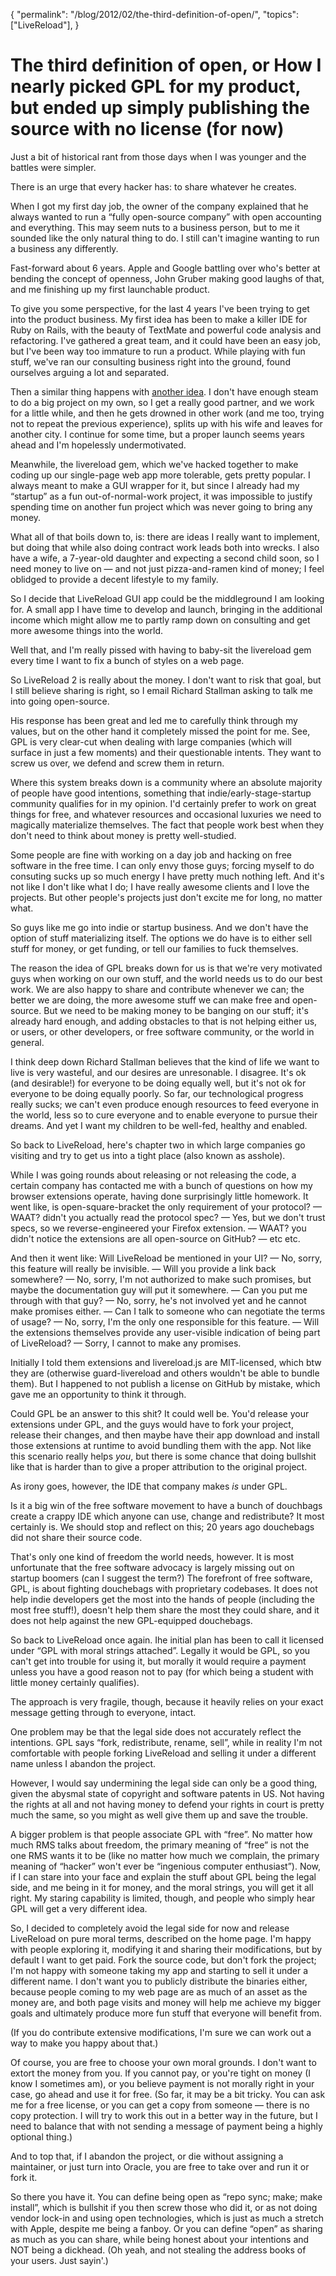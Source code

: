 {
  "permalink": "/blog/2012/02/the-third-definition-of-open/",
  "topics": ["LiveReload"],
}

# The third definition of open, or How I nearly picked GPL for my product, but ended up simply publishing the source with no license (for now)

<x-summary>
    Just a bit of historical rant from those days when I was younger and the battles were simpler.
</x-summary>

There is an urge that every hacker has: to share whatever he creates.

When I got my first day job, the owner of the company explained that he always wanted to run a “fully open-source company” with open accounting and everything. This may seem nuts to a business person, but to me it sounded like the only natural thing to do. I still can't imagine wanting to run a business any differently.

Fast-forward about 6 years. Apple and Google battling over who's better at bending the concept of openness, John Gruber making good laughs of that, and me finishing up my first launchable product.

To give you some perspective, for the last 4 years I've been trying to get into the product business. My first idea has been to make a killer IDE for Ruby on Rails, with the beauty of TextMate and powerful code analysis and refactoring. I've gathered a great team, and it could have been an easy job, but I've been way too immature to run a product. While playing with fun stuff, we've ran our consulting business right into the ground, found ourselves arguing a lot and separated.

Then a similar thing happens with [another idea](http://www.mockko.com/). I don't have enough steam to do a big project on my own, so I get a really good partner, and we work for a little while, and then he gets drowned in other work (and me too, trying not to repeat the previous experience), splits up with his wife and leaves for another city. I continue for some time, but a proper launch seems years ahead and I'm hopelessly undermotivated.

Meanwhile, the livereload gem, which we've hacked together to make coding up our single-page web app more tolerable, gets pretty popular. I always meant to make a GUI wrapper for it, but since I already had my “startup” as a fun out-of-normal-work project, it was impossible to justify spending time on another fun project which was never going to bring any money.

What all of that boils down to, is: there are ideas I really want to implement, but doing that while also doing contract work leads both into wrecks. I also have a wife, a 7-year-old daughter and expecting a second child soon, so I need money to live on — and not just pizza-and-ramen kind of money; I feel oblidged to provide a decent lifestyle to my family.

So I decide that LiveReload GUI app could be the middleground I am looking for. A small app I have time to develop and launch, bringing in the additional income which might allow me to partly ramp down on consulting and get more awesome things into the world.

Well that, and I'm really pissed with having to baby-sit the livereload gem every time I want to fix a bunch of styles on a web page.

So LiveReload 2 is really about the money. I don't want to risk that goal, but I still believe sharing is right, so I email Richard Stallman asking to talk me into going open-source.

His response has been great and led me to carefully think through my values, but on the other hand it completely missed the point for me. See, GPL is very clear-cut when dealing with large companies (which will surface in just a few moments) and their questionable intents. They want to screw us over, we defend and screw them in return.

Where this system breaks down is a community where an absolute majority of people have good intentions, something that indie/early-stage-startup community qualifies for in my opinion. I'd certainly prefer to work on great things for free, and whatever resources and occasional luxuries we need to magically materialize themselves. The fact that people work best when they don't need to think about money is pretty well-studied.

Some people are fine with working on a day job and hacking on free software in the free time. I can only envy those guys; forcing myself to do consuting sucks up so much energy I have pretty much nothing left. And it's not like I don't like what I do; I have really awesome clients and I love the projects. But other people's projects just don't excite me for long, no matter what.

So guys like me go into indie or startup business. And we don't have the option of stuff materializing itself. The options we do have is to either sell stuff for money, or get funding, or tell our families to fuck themselves.

The reason the idea of GPL breaks down for us is that we're very motivated guys when working on our own stuff, and the world needs us to do our best work. We are also happy to share and contribute whenever we can; the better we are doing, the more awesome stuff we can make free and open-source. But we need to be making money to be banging on our stuff; it's already hard enough, and adding obstacles to that is not helping either us, or users, or other developers, or free software community, or the world in general.

I think deep down Richard Stallman believes that the kind of life we want to live is very wasteful, and our desires are unresonable. I disagree. It's ok (and desirable!) for everyone to be doing equally well, but it's not ok for everyone to be doing equally poorly. So far, our technological progress really sucks; we can't even produce enough resources to feed everyone in the world, less so to cure everyone and to enable everyone to pursue their dreams. And yet I want my children to be well-fed, healthy and enabled.

So back to LiveReload, here's chapter two in which large companies go visiting and try to get us into a tight place (also known as asshole).

While I was going rounds about releasing or not releasing the code, a certain company has contacted me with a bunch of questions on how my browser extensions operate, having done surprisingly little homework. It went like, is open-square-bracket the only requirement of your protocol? — WAAT? didn't you actually read the protocol spec? — Yes, but we don't trust specs, so we reverse-engineered your Firefox extension. — WAAT? you didn't notice the extensions are all open-source on GitHub? — etc etc.

And then it went like: Will LiveReload be mentioned in your UI? — No, sorry, this feature will really be invisible. — Will you provide a link back somewhere? — No, sorry, I'm not authorized to make such promises, but maybe the documentation guy will put it somewhere. — Can you put me through with that guy? — No, sorry, he's not involved yet and he cannot make promises either. — Can I talk to someone who can negotiate the terms of usage? — No, sorry, I'm the only one responsible for this feature. — Will the extensions themselves provide any user-visible indication of being part of LiveReload? — Sorry, I cannot to make any promises.

Initially I told them extensions and livereload.js are MIT-licensed, which btw they are (otherwise guard-livereload and others wouldn't be able to bundle them). But I happened to not publish a license on GitHub by mistake, which gave me an opportunity to think it through.

Could GPL be an answer to this shit? It could well be. You'd release your extensions under GPL, and the guys would have to fork your project, release their changes, and then maybe have their app download and install those extensions at runtime to avoid bundling them with the app. Not like this scenario really helps *you*, but there is some chance that doing bullshit like that is harder than to give a proper attribution to the original project.

As irony goes, however, the IDE that company makes *is* under GPL.

Is it a big win of the free software movement to have a bunch of douchbags create a crappy IDE which anyone can use, change and redistribute? It most certainly is. We should stop and reflect on this; 20 years ago douchebags did not share their source code.

That's only one kind of freedom the world needs, however. It is most unfortunate that the free software advocacy is largely missing out on startup boomers (can I suggest the term?) The forefront of free software, GPL, is about fighting douchebags with proprietary codebases. It does not help indie developers get the most into the hands of people (including the most free stuff!), doesn't help them share the most they could share, and it does not help against the new GPL-equipped douchebags.

So back to LiveReload once again. Ihe initial plan has been to call it licensed under “GPL with moral strings attached”. Legally it would be GPL, so you can't get into trouble for using it, but morally it would require a payment unless you have a good reason not to pay (for which being a student with little money certainly qualifies).

The approach is very fragile, though, because it heavily relies on your exact message getting through to everyone, intact.

One problem may be that the legal side does not accurately reflect the intentions. GPL says “fork, redistribute, rename, sell”, while in reality I'm not comfortable with people forking LiveReload and selling it under a different name unless I abandon the project.

However, I would say undermining the legal side can only be a good thing, given the abysmal state of copyright and software patents in US. Not having the rights at all and not having money to defend your rights in court is pretty much the same, so you might as well give them up and save the trouble.

A bigger problem is that people associate GPL with “free”. No matter how much RMS talks about freedom, the primary meaning of “free” is not the one RMS wants it to be (like no matter how much we complain, the primary meaning of “hacker” won't ever be “ingenious computer enthusiast”). Now, if I can stare into your face and explain the stuff about GPL being the legal side, and me being in it for money, and the moral strings, you will get it all right. My staring capability is limited, though, and people who simply hear GPL will get a very different idea.

So, I decided to completely avoid the legal side for now and release LiveReload on pure moral terms, described on the home page. I'm happy with people exploring it, modifying it and sharing their modifications, but by default I want to get paid. Fork the source code, but don't fork the project; I'm not happy with someone taking my app and starting to sell it under a different name. I don't want you to publicly distribute the binaries either, because people coming to my web page are as much of an asset as the money are, and both page visits and money will help me achieve my bigger goals and ultimately produce more fun stuff that everyone will benefit from.

(If you do contribute extensive modifications, I'm sure we can work out a way to make you happy about that.)

Of course, you are free to choose your own moral grounds. I don't want to extort the money from you. If you cannot pay, or you're tight on money (I know I sometimes am), or you believe payment is not morally right in your case, go ahead and use it for free. (So far, it may be a bit tricky. You can ask me for a free license, or you can get a copy from someone — there is no copy protection. I will try to work this out in a better way in the future, but I need to balance that with not sending a message of payment being a highly optional thing.)

And to top that, if I abandon the project, or die without assigning a maintainer, or just turn into Oracle, you are free to take over and run it or fork it.

So there you have it. You can define being open as “repo sync; make; make install”, which is bullshit if you then screw those who did it, or as not doing vendor lock-in and using open technologies, which is just as much a stretch with Apple, despite me being a fanboy. Or you can define “open” as sharing as much as you can share, while being honest about your intentions and NOT being a dickhead. (Oh yeah, and not stealing the address books of your users. Just sayin'.)
